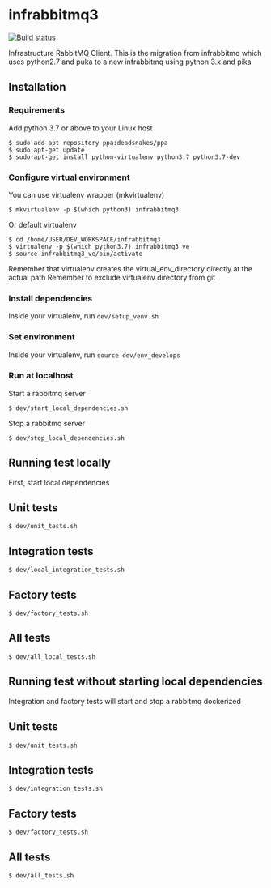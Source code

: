 # infrabbitmq3

[![Build status](https://secure.travis-ci.org/aleasoluciones/infrabbitmq3.svg?branch=master)](https://secure.travis-ci.org/aleasoluciones/infrabbitmq3)

Infrastructure RabbitMQ Client.
This is the migration from infrabbitmq which uses python2.7 and puka to a new infrabbitmq using python 3.x and pika

## Installation

### Requirements

Add python 3.7 or above to your Linux host
```
$ sudo add-apt-repository ppa:deadsnakes/ppa
$ sudo apt-get update
$ sudo apt-get install python-virtualenv python3.7 python3.7-dev
```

### Configure virtual environment
You can use virtualenv wrapper (mkvirtualenv)
```
$ mkvirtualenv -p $(which python3) infrabbitmq3
```
Or default virtualenv
```
$ cd /home/USER/DEV_WORKSPACE/infrabbitmq3
$ virtualenv -p $(which python3.7) infrabbitmq3_ve
$ source infrabbitmq3_ve/bin/activate
```

Remember that virtualenv creates the virtual_env_directory directly at the actual path
Remember to exclude virtualenv directory from git

### Install dependencies
Inside your virtualenv, run `dev/setup_venv.sh`

### Set environment
Inside your virtualenv, run `source dev/env_develops`

### Run at localhost
Start a rabbitmq server
```
$ dev/start_local_dependencies.sh
```

Stop a rabbitmq server
```
$ dev/stop_local_dependencies.sh
```

## Running test locally
First, start local dependencies

## Unit tests
```
$ dev/unit_tests.sh
```

## Integration tests
```
$ dev/local_integration_tests.sh
```

## Factory tests
```
$ dev/factory_tests.sh
```

## All tests
```
$ dev/all_local_tests.sh
```

## Running test without starting local dependencies
Integration and factory tests will start and stop a rabbitmq dockerized

## Unit tests
```
$ dev/unit_tests.sh
```

## Integration tests
```
$ dev/integration_tests.sh
```

## Factory tests
```
$ dev/factory_tests.sh
```

## All tests
```
$ dev/all_tests.sh
```

